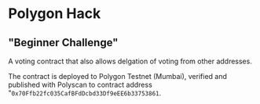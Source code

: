 # Polygon Hack

## "Beginner Challenge"

A voting contract that also allows delgation of voting from other addresses.

The contract is deployed to Polygon Testnet (Mumbai), verified and published with Polyscan to contract address "`0x70Ffb22fc035CafBFdDcbd33Df9eEE6b33753861`.
